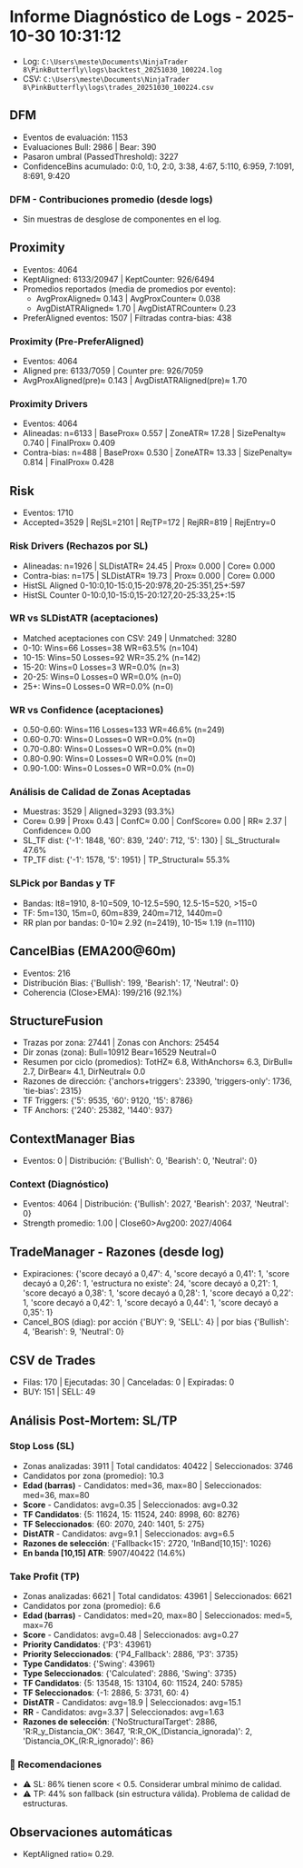 # Informe Diagnóstico de Logs - 2025-10-30 10:31:12

- Log: `C:\Users\meste\Documents\NinjaTrader 8\PinkButterfly\logs\backtest_20251030_100224.log`
- CSV: `C:\Users\meste\Documents\NinjaTrader 8\PinkButterfly\logs\trades_20251030_100224.csv`

## DFM
- Eventos de evaluación: 1153
- Evaluaciones Bull: 2986 | Bear: 390
- Pasaron umbral (PassedThreshold): 3227
- ConfidenceBins acumulado: 0:0, 1:0, 2:0, 3:38, 4:67, 5:110, 6:959, 7:1091, 8:691, 9:420

### DFM - Contribuciones promedio (desde logs)
- Sin muestras de desglose de componentes en el log.

## Proximity
- Eventos: 4064
- KeptAligned: 6133/20947 | KeptCounter: 926/6494
- Promedios reportados (media de promedios por evento):
  - AvgProxAligned≈ 0.143 | AvgProxCounter≈ 0.038
  - AvgDistATRAligned≈ 1.70 | AvgDistATRCounter≈ 0.23
- PreferAligned eventos: 1507 | Filtradas contra-bias: 438

### Proximity (Pre-PreferAligned)
- Eventos: 4064
- Aligned pre: 6133/7059 | Counter pre: 926/7059
- AvgProxAligned(pre)≈ 0.143 | AvgDistATRAligned(pre)≈ 1.70

### Proximity Drivers
- Eventos: 4064
- Alineadas: n=6133 | BaseProx≈ 0.557 | ZoneATR≈ 17.28 | SizePenalty≈ 0.740 | FinalProx≈ 0.409
- Contra-bias: n=488 | BaseProx≈ 0.530 | ZoneATR≈ 13.33 | SizePenalty≈ 0.814 | FinalProx≈ 0.428

## Risk
- Eventos: 1710
- Accepted=3529 | RejSL=2101 | RejTP=172 | RejRR=819 | RejEntry=0
### Risk Drivers (Rechazos por SL)
- Alineadas: n=1926 | SLDistATR≈ 24.45 | Prox≈ 0.000 | Core≈ 0.000
- Contra-bias: n=175 | SLDistATR≈ 19.73 | Prox≈ 0.000 | Core≈ 0.000
- HistSL Aligned 0-10:0,10-15:0,15-20:978,20-25:351,25+:597
- HistSL Counter 0-10:0,10-15:0,15-20:127,20-25:33,25+:15

### WR vs SLDistATR (aceptaciones)
- Matched aceptaciones con CSV: 249 | Unmatched: 3280
- 0-10: Wins=66 Losses=38 WR=63.5% (n=104)
- 10-15: Wins=50 Losses=92 WR=35.2% (n=142)
- 15-20: Wins=0 Losses=3 WR=0.0% (n=3)
- 20-25: Wins=0 Losses=0 WR=0.0% (n=0)
- 25+: Wins=0 Losses=0 WR=0.0% (n=0)

### WR vs Confidence (aceptaciones)
- 0.50-0.60: Wins=116 Losses=133 WR=46.6% (n=249)
- 0.60-0.70: Wins=0 Losses=0 WR=0.0% (n=0)
- 0.70-0.80: Wins=0 Losses=0 WR=0.0% (n=0)
- 0.80-0.90: Wins=0 Losses=0 WR=0.0% (n=0)
- 0.90-1.00: Wins=0 Losses=0 WR=0.0% (n=0)

### Análisis de Calidad de Zonas Aceptadas
- Muestras: 3529 | Aligned=3293 (93.3%)
- Core≈ 0.99 | Prox≈ 0.43 | ConfC≈ 0.00 | ConfScore≈ 0.00 | RR≈ 2.37 | Confidence≈ 0.00
- SL_TF dist: {'-1': 1848, '60': 839, '240': 712, '5': 130} | SL_Structural≈ 47.6%
- TP_TF dist: {'-1': 1578, '5': 1951} | TP_Structural≈ 55.3%

### SLPick por Bandas y TF
- Bandas: lt8=1910, 8-10=509, 10-12.5=590, 12.5-15=520, >15=0
- TF: 5m=130, 15m=0, 60m=839, 240m=712, 1440m=0
- RR plan por bandas: 0-10≈ 2.92 (n=2419), 10-15≈ 1.19 (n=1110)

## CancelBias (EMA200@60m)
- Eventos: 216
- Distribución Bias: {'Bullish': 199, 'Bearish': 17, 'Neutral': 0}
- Coherencia (Close>EMA): 199/216 (92.1%)

## StructureFusion
- Trazas por zona: 27441 | Zonas con Anchors: 25454
- Dir zonas (zona): Bull=10912 Bear=16529 Neutral=0
- Resumen por ciclo (promedios): TotHZ≈ 6.8, WithAnchors≈ 6.3, DirBull≈ 2.7, DirBear≈ 4.1, DirNeutral≈ 0.0
- Razones de dirección: {'anchors+triggers': 23390, 'triggers-only': 1736, 'tie-bias': 2315}
- TF Triggers: {'5': 9535, '60': 9120, '15': 8786}
- TF Anchors: {'240': 25382, '1440': 937}

## ContextManager Bias
- Eventos: 0 | Distribución: {'Bullish': 0, 'Bearish': 0, 'Neutral': 0}

### Context (Diagnóstico)
- Eventos: 4064 | Distribución: {'Bullish': 2027, 'Bearish': 2037, 'Neutral': 0}
- Strength promedio: 1.00 | Close60>Avg200: 2027/4064

## TradeManager - Razones (desde log)
- Expiraciones: {'score decayó a 0,47': 4, 'score decayó a 0,41': 1, 'score decayó a 0,26': 1, 'estructura no existe': 24, 'score decayó a 0,21': 1, 'score decayó a 0,38': 1, 'score decayó a 0,28': 1, 'score decayó a 0,22': 1, 'score decayó a 0,42': 1, 'score decayó a 0,44': 1, 'score decayó a 0,35': 1}
- Cancel_BOS (diag): por acción {'BUY': 9, 'SELL': 4} | por bias {'Bullish': 4, 'Bearish': 9, 'Neutral': 0}

## CSV de Trades
- Filas: 170 | Ejecutadas: 30 | Canceladas: 0 | Expiradas: 0
- BUY: 151 | SELL: 49

## Análisis Post-Mortem: SL/TP
### Stop Loss (SL)
- Zonas analizadas: 3911 | Total candidatos: 40422 | Seleccionados: 3746
- Candidatos por zona (promedio): 10.3
- **Edad (barras)** - Candidatos: med=36, max=80 | Seleccionados: med=36, max=80
- **Score** - Candidatos: avg=0.35 | Seleccionados: avg=0.32
- **TF Candidatos**: {5: 11624, 15: 11524, 240: 8998, 60: 8276}
- **TF Seleccionados**: {60: 2070, 240: 1401, 5: 275}
- **DistATR** - Candidatos: avg=9.1 | Seleccionados: avg=6.5
- **Razones de selección**: {'Fallback<15': 2720, 'InBand[10,15]': 1026}
- **En banda [10,15] ATR**: 5907/40422 (14.6%)

### Take Profit (TP)
- Zonas analizadas: 6621 | Total candidatos: 43961 | Seleccionados: 6621
- Candidatos por zona (promedio): 6.6
- **Edad (barras)** - Candidatos: med=20, max=80 | Seleccionados: med=5, max=76
- **Score** - Candidatos: avg=0.48 | Seleccionados: avg=0.27
- **Priority Candidatos**: {'P3': 43961}
- **Priority Seleccionados**: {'P4_Fallback': 2886, 'P3': 3735}
- **Type Candidatos**: {'Swing': 43961}
- **Type Seleccionados**: {'Calculated': 2886, 'Swing': 3735}
- **TF Candidatos**: {5: 13548, 15: 13104, 60: 11524, 240: 5785}
- **TF Seleccionados**: {-1: 2886, 5: 3731, 60: 4}
- **DistATR** - Candidatos: avg=18.9 | Seleccionados: avg=15.1
- **RR** - Candidatos: avg=3.37 | Seleccionados: avg=1.63
- **Razones de selección**: {'NoStructuralTarget': 2886, 'R:R_y_Distancia_OK': 3647, 'R:R_OK_(Distancia_ignorada)': 2, 'Distancia_OK_(R:R_ignorado)': 86}

### 🎯 Recomendaciones
- ⚠️ SL: 86% tienen score < 0.5. Considerar umbral mínimo de calidad.
- ⚠️ TP: 44% son fallback (sin estructura válida). Problema de calidad de estructuras.

## Observaciones automáticas
- KeptAligned ratio≈ 0.29.